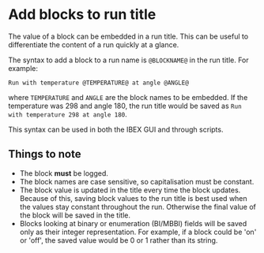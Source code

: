 # Add blocks to run title

The value of a block can be embedded in a run title. This can be useful to differentiate the content of a run quickly at a glance.

The syntax to add a block to a run name is `@BLOCKNAME@` in the run title. For example:
```
Run with temperature @TEMPERATURE@ at angle @ANGLE@
```
where `TEMPERATURE` and `ANGLE` are the block names to be embedded. 
If the temperature was 298 and angle 180, the run title would be saved as `Run with temperature 298 at angle 180`.

This syntax can be used in both the IBEX GUI and through scripts.

## Things to note
 - The block **must** be logged.
 - The block names are case sensitive, so capitalisation must be constant.
 - The block value is updated in the title every time the block updates. Because of this, saving block values to the run title is best used when the values stay constant throughout the run. Otherwise the final value of the block will be saved in the title.
 - Blocks looking at binary or enumeration (BI/MBBI) fields will be saved only as their integer representation. For example, if a block could be 'on' or 'off', the saved value would be 0 or 1 rather than its string.